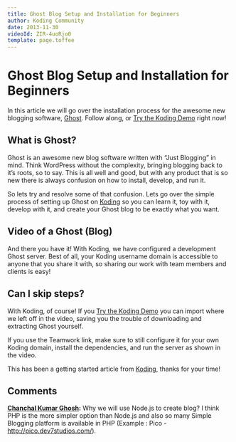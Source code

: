 ```yaml
---
title: Ghost Blog Setup and Installation for Beginners
author: Koding Community
date: 2013-11-30
videoId: ZIR-4uoRjo0
template: page.toffee
---
```


# Ghost Blog Setup and Installation for Beginners

In this article we will go over the installation process for the awesome new blogging software, [Ghost](https://ghost.org/). Follow along, or [Try the Koding Demo](https://koding.com/Develop/Teamwork?import=http://goo.gl/Q0jC59) right now!

## What is Ghost?

Ghost is an awesome new blog software written with “Just Blogging” in mind. Think WordPress without the complexity, bringing blogging back to it’s roots, so to say. This is all well and good, but with any product that is so new there is always confusion on how to install, develop, and run it.

So lets try and resolve some of that confusion. Lets go over the simple process of setting up Ghost on [Koding](https://koding.com) so you can learn it, toy with it, develop with it, and create your Ghost blog to be exactly what you want.

## Video of a Ghost (Blog)

And there you have it! With Koding, we have configured a development Ghost server. Best of all, your Koding username domain is accessible to anyone that you share it with, so sharing our work with team members and clients is easy!

## Can I skip steps?

With Koding, of course! If you [Try the Koding Demo](https://koding.com/Develop/Teamwork?import=http://goo.gl/Q0jC59) you can import where we left off in the video, saving you the trouble of downloading and extracting Ghost yourself.

If you use the Teamwork link, make sure to still configure it for your own Koding domain, install the dependencies, and run the server as shown in the video.

This has been a getting started article from [Koding](https://koding.com), thanks for your time!

## Comments

**[Chanchal Kumar Ghosh](#3 "2013-11-12 11:17:00"):** Why we will use Node.js to create blog? I think PHP is the more simpler option than Node.js and also so many Simple Blogging platform is available in PHP (Example : Pico - http://pico.dev7studios.com/).

